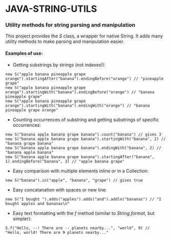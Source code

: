 # JAVA-STRING-UTILS
### Utility methods for string parsing and manipulation


This project provides the <i>S</i> class, a wrapper for native String.
It adds many utility methods to make parsing and manipulation easier.

#### Examples of use:
- Getting substrings by strings (not indexes!):

```
new S("apple banana pineapple grape orange").startingAfter("banana").endingBefore("orange") // "pineapple grape"
new S("apple banana pineapple grape orange").startingWith("banana").endingBefore("orange") // "banana pineapple grape"
new S("apple banana pineapple grape orange").startingWith("banana").endingWith("orange") // "banana pineapple grape orange"
```

- Counting occurrences of substring and getting substrings of specific occurrences:

```
new S("banana apple banana grape banana").count("banana") // gives 3
new S("banana apple banana grape banana").startingWith("banana", 2) // "banana grape banana"
new S("banana apple banana grape banana").endingWith("banana", 2) // "banana apple banana"
new S("banana apple banana grape banana").startingAfter("banana", 1).endingBefore("banana", 3) // "apple banana grape"
```

- Easy comparison with multiple elements inline or in a Collection:

```
new S("banana").in("apple", "banana", "grape") // gives true
```

- Easy concatanation with spaces or new line:

```
new S("I bought ").adds("apples").adds("and").addln("bananas") // "I bought apples and bananas\n"
```

- Easy text formatting with the <i>f</i> method (similar to <i>String.format</i>, but simpler):

```
S.f("Hello, --! There are -- planets nearby...", "world", 9) // "Hello, world! There are 9 planets nearby..."
```

